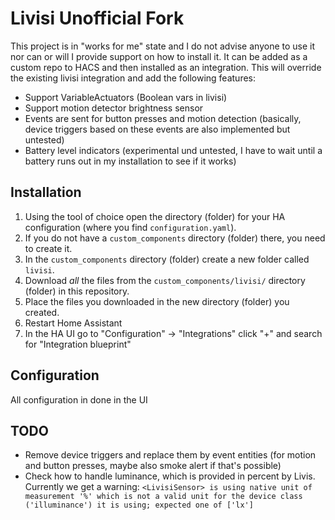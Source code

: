 # Livisi Unofficial Fork

This project is in "works for me" state and I do not advise anyone to use it nor can or will I provide support on how to install it.
It can be added as a custom repo to HACS and then installed as an integration. This will override the existing livisi integration and add the following features:

* Support VariableActuators (Boolean vars in livisi)
* Support motion detector brightness sensor
* Events are sent for button presses and motion detection (basically, device triggers based on these events are also implemented but untested)
* Battery level indicators (experimental und untested, I have to wait until a battery runs out in my installation to see if it works)


## Installation

1. Using the tool of choice open the directory (folder) for your HA configuration (where you find `configuration.yaml`).
1. If you do not have a `custom_components` directory (folder) there, you need to create it.
1. In the `custom_components` directory (folder) create a new folder called `livisi`.
1. Download _all_ the files from the `custom_components/livisi/` directory (folder) in this repository.
1. Place the files you downloaded in the new directory (folder) you created.
1. Restart Home Assistant
1. In the HA UI go to "Configuration" -> "Integrations" click "+" and search for "Integration blueprint"

## Configuration

All configuration in done in the UI

## TODO

* Remove device triggers and replace them by event entities (for motion and button presses, maybe also smoke alert if that's possible)
* Check how to handle luminance, which is provided in percent by Livis. Currently we get a warning: `<LivisiSensor> is using native unit of measurement '%' which is not a valid unit for the device class ('illuminance') it is using; expected one of ['lx']`


